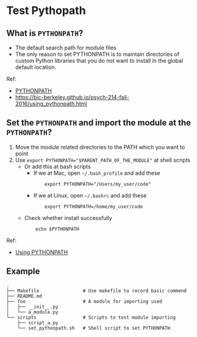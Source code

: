 # Test Pythopath 


## What is `PYTHONPATH`?

- The default search path for module files
- The only reason to set PYTHONPATH is to maintain directories of custom Python libraries that you do not want to install in the global default location.

Ref:
- [PYTHONPATH](https://docs.python.org/3/using/cmdline.html#envvar-PYTHONPATH)
- https://bic-berkeley.github.io/psych-214-fall-2016/using_pythonpath.html

## Set the `PYTHONPATH` and import the module at the `PYTHONPATH`?

1. Move the module related directories to the PATH which you want to point
2. Use `export PYTHONPATH="$PARENT_PATH_OF_THE_MODULE"` at shell scripts
    - Or add this at bash scripts 
        - If we at Mac, open `~/.bash_profile` and add these
            ```
                export PYTHONPATH="/Users/my_user/code"
            ```
        - If we at Linux, open `~/.bashrc` and add these 
            ```
                export PYTHONPATH=/home/my_user/code
            ```
    - Check whether install successfully
        ```
            echo $PYTHONPATH
        ```
Ref:
- [Using PYTHONPATH](https://bic-berkeley.github.io/psych-214-fall-2016/using_pythonpath.html)

## Example

```
.
├── Makefile                # Use makefile to record basic commend
├── README.md
├── foo                     # A module for importing used 
│   ├── __init__.py
│   └── a_module.py
└── scripts                 # Scripts to test module importing
    ├── script_a.py
    └── set_pythonpath.sh   # Shell script to set PYTHONPATH
```

